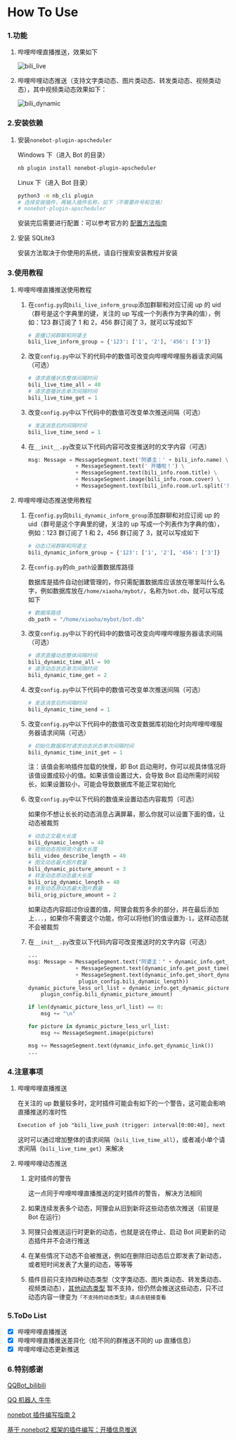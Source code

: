 # How To Use

### 1.功能

1. 哔哩哔哩直播推送，效果如下

   ![bili_live](../../../img/bili_live.jpg)

2. 哔哩哔哩动态推送（支持文字类动态、图片类动态、转发类动态、视频类动态），其中视频类动态效果如下：

   ![bili_dynamic](../../../img/bili_dynamic.jpg)

### 2.安装依赖

1. 安装`nonebot-plugin-apscheduler`

   Windows 下（进入 Bot 的目录）

   ```bash
   nb plugin install nonebot-plugin-apscheduler
   ```

   Linux 下（进入 Bot 目录）

   ```bash
   python3 -m nb_cli plugin
   # 选择安装插件，再输入插件名称，如下（不需要井号和空格）
   # nonebot-plugin-apscheduler
   ```

   安装完后需要进行配置：可以参考官方的 [配置方法指南](https://v2.nonebot.dev/docs/advanced/scheduler)

2. 安装 SQLite3

   安装方法取决于你使用的系统，请自行搜索安装教程并安装

### 3.使用教程

1. 哔哩哔哩直播推送使用教程

   1. 在`config.py`向`bili_live_inform_group`添加群聊和对应订阅 up 的 uid（群号是这个字典里的键，关注的 up 写成一个列表作为字典的值），例如：123 群订阅了 1 和 2，456 群订阅了 3，就可以写成如下

      ```python
      # 直播订阅群聊和阿婆主
      bili_live_inform_group = {'123': ['1', '2'], '456': ['3']}
      ```

   2. 改变`config.py`中以下的代码中的数值可改变向哔哩哔哩服务器请求间隔（可选）

      ```python
      # 请求直播状态整体间隔时间
      bili_live_time_all = 40
      # 请求直播状态单次间隔时间
      bili_live_time_get = 1
      ```

   3. 改变`config.py`中以下代码中的数值可改变单次推送间隔（可选）

      ```python
      # 发送消息后的间隔时间
      bili_live_time_send = 1
      ```

   4. 在`__init__.py`改变以下代码内容可改变推送时的文字内容（可选）

      ```python
      msg: Message = MessageSegment.text('阿婆主：' + bili_info.name) \
                     + MessageSegment.text(' 开播啦！') \
                     + MessageSegment.text(bili_info.room.title) \
                     + MessageSegment.image(bili_info.room.cover) \
                     + MessageSegment.text(bili_info.room.url.split('?')[0])
      ```

2. 哔哩哔哩动态推送使用教程

   1. 在`config.py`向`bili_dynamic_inform_group`添加群聊和对应订阅 up 的 uid（群号是这个字典里的键，关注的 up 写成一个列表作为字典的值），例如：123 群订阅了 1 和 2，456 群订阅了 3，就可以写成如下

      ```python
      # 动态订阅群聊和阿婆主
      bili_dynamic_inform_group = {'123': ['1', '2'], '456': ['3']}
      ```

   2. 在`config.py`的`db_path`设置数据库路径

      数据库是插件自动创建管理的，你只需配置数据库应该放在哪里叫什么名字，例如数据库放在`/home/xiaoha/mybot/`，名称为`bot.db`，就可以写成如下

      ```python
      # 数据库路径
      db_path = "/home/xiaoha/mybot/bot.db"
      ```

   3. 改变`config.py`中以下的代码中的数值可改变向哔哩哔哩服务器请求间隔（可选）

      ```python
      # 请求直播动态整体间隔时间
      bili_dynamic_time_all = 90
      # 请求动态状态单次间隔时间
      bili_dynamic_time_get = 2
      ```

   4. 改变`config.py`中以下代码中的数值可改变单次推送间隔（可选）

      ```python
      # 发送消息后的间隔时间
      bili_dynamic_time_send = 1
      ```

   5. 改变`config.py`中以下代码中的数值可改变数据库初始化时向哔哩哔哩服务器请求间隔（可选）

      ```python
      # 初始化数据库时请求动态状态单次间隔时间
      bili_dynamic_time_init_get = 1
      ```

      注：该值会影响插件加载的快慢，即 Bot 启动用时，你可以视具体情况将该值设置成较小的值。如果该值设置过大，会导致 Bot 启动所需时间较长，如果设置较小，可能会导致数据库不能正常初始化

   6. 改变`config.py`中以下代码的数值来设置动态内容裁剪（可选）

      如果你不想让长长的动态消息占满屏幕，那么你就可以设置下面的值，让动态被裁剪

      ```python
      # 动态正文最大长度
      bili_dynamic_length = 40
      # 视频动态视频简介最大长度
      bili_video_describe_length = 40
      # 图文动态最大图片数量
      bili_dynamic_picture_amount = 3
      # 转发动态原动态最大长度
      bili_orig_dynamic_length = 40
      # 转发动态原动态最大图片数量
      bili_orig_picture_amount = 2
      ```

      如果动态内容超过你设置的值，阿狸会裁剪多余的部分，并在最后添加上`...`，如果你不需要这个功能，你可以将他们的值设置为`-1`，这样动态就不会被裁剪

   7. 在`__init__.py`改变以下代码内容可改变推送时的文字内容（可选）

      ```python
      ...
      msg: Message = MessageSegment.text("阿婆主：" + dynamic_info.get_up_name() + "于") \
                     + MessageSegment.text(dynamic_info.get_post_time() + "发布了新动态\n") \
                     + MessageSegment.text(dynamic_info.get_short_dynamic_content(
                      plugin_config.bili_dynamic_length))
      dynamic_picture_less_url_list = dynamic_info.get_dynamic_picture_less_url_list(
          plugin_config.bili_dynamic_picture_amount)
      
      if len(dynamic_picture_less_url_list) == 0:
          msg += "\n"
      
      for picture in dynamic_picture_less_url_list:
          msg += MessageSegment.image(picture)
      
      msg += MessageSegment.text(dynamic_info.get_dynamic_link())
      ...
      ```

### 4.注意事项

1. 哔哩哔哩直播推送

   在关注的 up 数量较多时，定时插件可能会有如下的一个警告，这可能会影响直播推送的准时性

   ```txt
   Execution of job "bili_live_push (trigger: interval[0:00:40], next run at: 2022-05-03 11:08:31 CST)" skipped: maximum number of running instances reached (1)
   ```

   这时可以通过增加整体的请求间隔（`bili_live_time_all`），或者减小单个请求间隔（`bili_live_time_get`）来解决

2. 哔哩哔哩动态推送

   1. 定时插件的警告

      这一点同于哔哩哔哩直播推送的定时插件的警告， 解决方法相同

   2. 如果连续发表多个动态，阿狸会从旧到新将这些动态依次推送（前提是 Bot 在运行）

   3. 阿狸只会推送运行时更新的动态，也就是说在停止、启动 Bot 间更新的动态插件并不会进行推送

   4. 在某些情况下动态不会被推送，例如在删除旧动态后立即发表了新动态，或者短时间发表了大量的动态，等等等
   
   5. 插件目前只支持四种动态类型（文字类动态、图片类动态、转发类动态、视频类动态），[其他动态类型](https://github.com/SocialSisterYi/bilibili-API-collect/blob/master/dynamic/get_dynamic_detail.md) 暂不支持，但仍然会推送这些动态，只不过动态内容一律变为`「不支持的动态类型」请点击链接查看`

### 5.ToDo List

- [x] 哔哩哔哩直播推送
- [x] 哔哩哔哩直播推送差异化（给不同的群推送不同的 up 直播信息）
- [x] 哔哩哔哩动态更新推送

### 6.特别感谢

[QQBot_bilibili](https://github.com/wxz97121/QQBot_bilibili)

[QQ 机器人 牛牛](https://github.com/InvoluteHell/Pallas-Bot)

[nonebot 插件编写指南 2](https://blog.csdn.net/a1255652/article/details/118740313)

[基于 nonebot2 框架的插件编写：开播信息推送](https://kusarinoshojo.space/2022/01/18/nonebot2-python-api/)